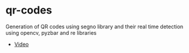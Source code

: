 # qr-codes
Generation of QR codes using segno library and their real time detection using opencv, pyzbar and re libraries

* [Video](https://www.youtube.com/playlist?list=PLY9x2eETFTaFp8QCxLOuvE9KpXctTWZaA)



